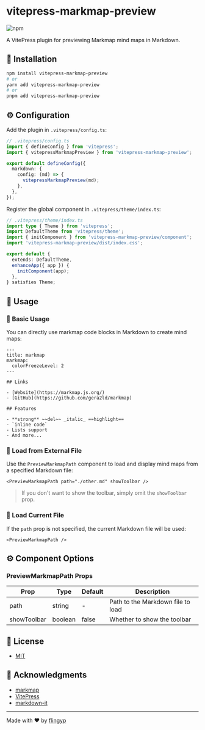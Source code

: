 # vitepress-markmap-preview

![npm](https://img.shields.io/npm/v/vitepress-markmap-preview.svg)

A VitePress plugin for previewing Markmap mind maps in Markdown.

## 🚀 Installation

```bash
npm install vitepress-markmap-preview
# or
yarn add vitepress-markmap-preview
# or
pnpm add vitepress-markmap-preview
```

## ⚙️ Configuration

Add the plugin in `.vitepress/config.ts`:

```typescript
// .vitepress/config.ts
import { defineConfig } from 'vitepress';
import { vitepressMarkmapPreview } from 'vitepress-markmap-preview';

export default defineConfig({
  markdown: {
    config: (md) => {
      vitepressMarkmapPreview(md);
    },
  },
});
```

Register the global component in `.vitepress/theme/index.ts`:

```typescript
// .vitepress/theme/index.ts
import type { Theme } from 'vitepress';
import DefaultTheme from 'vitepress/theme';
import { initComponent } from 'vitepress-markmap-preview/component';
import 'vitepress-markmap-preview/dist/index.css';

export default {
  extends: DefaultTheme,
  enhanceApp({ app }) {
    initComponent(app);
  },
} satisfies Theme;
```

## 📖 Usage

### 📝 Basic Usage

You can directly use markmap code blocks in Markdown to create mind maps:

```markmap
---
title: markmap
markmap:
  colorFreezeLevel: 2
---

## Links

- [Website](https://markmap.js.org/)
- [GitHub](https://github.com/gera2ld/markmap)

## Features

- **strong** ~~del~~ _italic_ ==highlight==
- `inline code`
- Lists support
- And more...
```

### 📂 Load from External File

Use the `PreviewMarkmapPath` component to load and display mind maps from a specified Markdown file:

```vue
<PreviewMarkmapPath path="./other.md" showToolbar />
```

> If you don't want to show the toolbar, simply omit the `showToolbar` prop.

### 📄 Load Current File

If the `path` prop is not specified, the current Markdown file will be used:

```vue
<PreviewMarkmapPath />
```

## ⚙️ Component Options

### PreviewMarkmapPath Props

| Prop        | Type    | Default | Description                       |
| ----------- | ------- | ------- | --------------------------------- |
| path        | string  | -       | Path to the Markdown file to load |
| showToolbar | boolean | false   | Whether to show the toolbar       |

## 📄 License

- [MIT](https://github.com/flingyp/vitepress-plugin-legend/blob/main/LICENSE)

## 🙏 Acknowledgments

- [markmap](https://github.com/gera2ld/markmap)
- [VitePress](https://vitepress.dev/)
- [markdown-it](https://github.com/markdown-it/markdown-it)

---

Made with ❤️ by [flingyp](https://github.com/flingyp)
